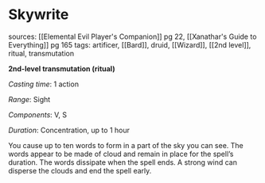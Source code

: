 # Skywrite
sources: [[Elemental Evil Player's Companion]] pg 22, [[Xanathar's Guide to Everything]] pg 165
tags: artificer, [[Bard]], druid, [[Wizard]], [[2nd level]], ritual, transmutation

**2nd-level transmutation (ritual)**

*Casting time*: 1 action

*Range*: Sight

*Components*: V, S

*Duration*: Concentration, up to 1 hour

You cause up to ten words to form in a part of the sky you can see. The words appear to be made of cloud and remain in place for the spell’s duration. The words dissipate when the spell ends. A strong wind can disperse the clouds and end the spell early.

